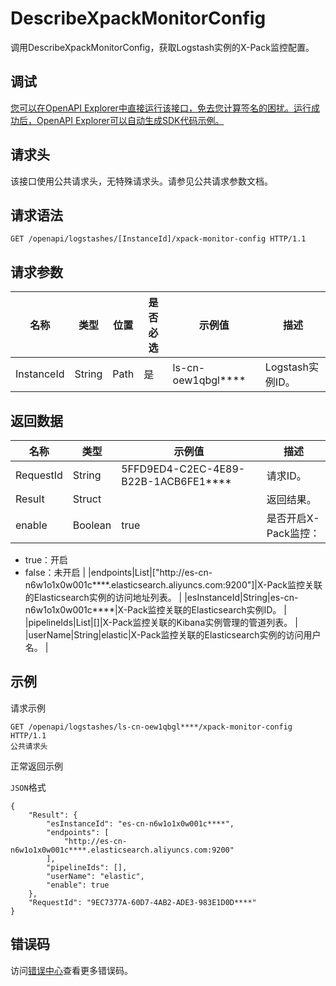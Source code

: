 # DescribeXpackMonitorConfig

调用DescribeXpackMonitorConfig，获取Logstash实例的X-Pack监控配置。

## 调试

[您可以在OpenAPI Explorer中直接运行该接口，免去您计算签名的困扰。运行成功后，OpenAPI Explorer可以自动生成SDK代码示例。](https://api.aliyun.com/#product=elasticsearch&api=DescribeXpackMonitorConfig&type=ROA&version=2017-06-13)

## 请求头

该接口使用公共请求头，无特殊请求头。请参见公共请求参数文档。

## 请求语法

```
GET /openapi/logstashes/[InstanceId]/xpack-monitor-config HTTP/1.1
```

## 请求参数

|名称|类型|位置|是否必选|示例值|描述|
|--|--|--|----|---|--|
|InstanceId|String|Path|是|ls-cn-oew1qbgl\*\*\*\*|Logstash实例ID。 |

## 返回数据

|名称|类型|示例值|描述|
|--|--|---|--|
|RequestId|String|5FFD9ED4-C2EC-4E89-B22B-1ACB6FE1\*\*\*\*|请求ID。 |
|Result|Struct| |返回结果。 |
|enable|Boolean|true|是否开启X-Pack监控：

 -   true：开启
-   false：未开启 |
|endpoints|List|\["http://es-cn-n6w1o1x0w001c\*\*\*\*.elasticsearch.aliyuncs.com:9200"\]|X-Pack监控关联的Elasticsearch实例的访问地址列表。 |
|esInstanceId|String|es-cn-n6w1o1x0w001c\*\*\*\*|X-Pack监控关联的Elasticsearch实例ID。 |
|pipelineIds|List|\[\]|X-Pack监控关联的Kibana实例管理的管道列表。 |
|userName|String|elastic|X-Pack监控关联的Elasticsearch实例的访问用户名。 |

## 示例

请求示例

```
GET /openapi/logstashes/ls-cn-oew1qbgl****/xpack-monitor-config HTTP/1.1
公共请求头
```

正常返回示例

`JSON`格式

```
{
	"Result": {
		"esInstanceId": "es-cn-n6w1o1x0w001c****",
		"endpoints": [
			"http://es-cn-n6w1o1x0w001c****.elasticsearch.aliyuncs.com:9200"
		],
		"pipelineIds": [],
		"userName": "elastic",
		"enable": true
	},
	"RequestId": "9EC7377A-60D7-4AB2-ADE3-983E1D0D****"
}
```

## 错误码

访问[错误中心](https://error-center.alibabacloud.com/status/product/elasticsearch)查看更多错误码。

